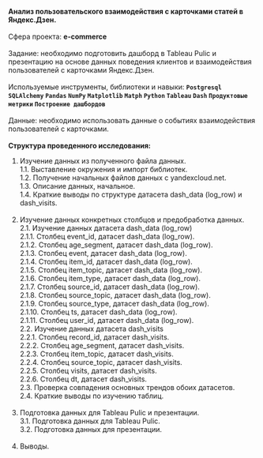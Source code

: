<b>Анализ пользовательского взаимодействия с карточками статей в Яндекс.Дзен.</b><br/><br/>
Сфера проекта: <b>e-commerce</b><br/><br/>
Задание: необходимо подготовить дашборд в Tableau Pulic и презентацию на основе данных поведения клиентов и взаимодействия пользователей с карточками Яндекс.Дзен.<br/><br/>
Используемые инструменты, библиотеки и навыки: <b>`Postgresql` `SQLAlchemy` `Pandas` `NumPy` `Matplotlib` `Matph` `Python` `Tableau` `Dash` `Продуктовые метрики` `Построение дашбордов`</b><br/><br/>
Данные: необходимо использовать данные о событиях взаимодействия пользователей с карточками.<br/><br/>
<b>Структура проведенного исследования: </b><br/>
1. Изучение данных из полученного файла данных.<br/>
1.1. Выставление окружения и импорт библиотек.<br/>
1.2. Получение начальных файлов данных с yandexcloud.net.<br/>
1.3. Описание данных, начальное.<br/>
1.4. Краткие выводы по структуре датасета dash_data (log_row) и dash_visits.<br/><br/>
2. Изучение данных конкретных столбцов и предобработка данных.<br/>
2.1. Изучение данных датасета dash_data (log_row)<br/>
2.1.1. Столбец event_id, датасет dash_data (log_row).<br/>
2.1.2. Столбец age_segment, датасет dash_data (log_row).<br/>
2.1.3. Столбец event, датасет dash_data (log_row).<br/>
2.1.4. Столбец item_id, датасет dash_data (log_row).<br/>
2.1.5. Столбец item_topic, датасет dash_data (log_row).<br/>
2.1.6. Столбец item_type, датасет dash_data (log_row).<br/>
2.1.7. Столбец source_id, датасет dash_data (log_row).<br/>
2.1.8. Столбец source_topic, датасет dash_data (log_row).<br/>
2.1.9. Столбец source_type, датасет dash_data (log_row).<br/>
2.1.10. Столбец ts, датасет dash_data (log_row).<br/>
2.1.11. Столбец user_id, датасет dash_data (log_row).<br/>
2.2. Изучение данных датасета dash_visits<br/>
2.2.1. Столбец record_id, датасет dash_visits.<br/>
2.2.2. Столбец age_segment, датасет dash_visits.<br/>
2.2.3. Столбец item_topic, датасет dash_visits.<br/>
2.2.4. Столбец source_topic, датасет dash_visits.<br/>
2.2.5. Столбец visits, датасет dash_visits.<br/>
2.2.6. Столбец dt, датасет dash_visits.<br/>
2.3. Проверка совпадения основных трендов обоих датасетов.<br/>
2.4. Краткие выводы по изучению таблиц.<br/><br/>
3. Подготовка данных для Tableau Pulic и презентации.<br/>
3.1. Подготовка данных для Tableau Pulic.<br/>
3.2. Подготовка данных для презентации.<br/><br/>
4. Выводы.
